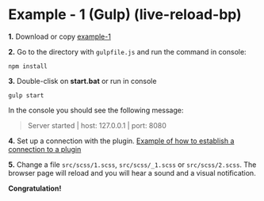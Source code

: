 # Example - 1 (Gulp) (live-reload-bp)

**1.** Download or copy [example-1](https://github.com/Yuriy-Svetlov/live-reload-bp/tree/main/documentation/examples/gulp/1)

**2.** Go to the directory with `gulpfile.js` and run the command in console: 

```shell
npm install
```

**3.** Double-clisk on **start.bat** or run in console 

```shell
gulp start
```
In the console you should see the following message:

> Server started | host: 127.0.0.1 | port: 8080

**4.** Set up a connection with the plugin. [Example of how to establish a connection to a plugin](https://github.com/Yuriy-Svetlov/live-alert-bp/tree/master/documentation/examples/%D1%81onnect_to_server)

**5.** Change a file `src/scss/1.scss`, `src/scss/_1.scss` or `src/scss/2.scss`. The browser page will reload and you will hear a sound and a visual notification.

**Congratulation!**
